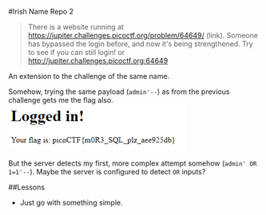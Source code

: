 #Irish Name Repo 2
> There is a website running at https://jupiter.challenges.picoctf.org/problem/64649/ (link). Someone has bypassed the login before, and now it's being strengthened. Try to see if you can still login! or http://jupiter.challenges.picoctf.org:64649
> 
An extension to the challenge of the same name.

Somehow, trying the same payload (`admin'--`) as from the previous challenge gets me the flag also.  
<img src='images/flag.png'>

But the server detects my first, more complex attempt somehow (`admin' OR 1=1'--`). Maybe the server is configured to detect `OR` inputs?

##Lessons
* Just go with something simple.